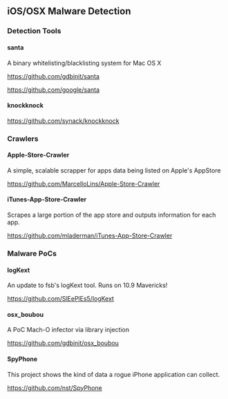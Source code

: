 ## iOS/OSX Malware Detection

### Detection Tools
#### santa
A binary whitelisting/blacklisting system for Mac OS X

https://github.com/gdbinit/santa

https://github.com/google/santa

#### knockknock
https://github.com/synack/knockknock

### Crawlers
#### Apple-Store-Crawler
A simple, scalable scrapper for apps data being listed on Apple's AppStore

https://github.com/MarcelloLins/Apple-Store-Crawler

#### iTunes-App-Store-Crawler
Scrapes a large portion of the app store and outputs information for each app.

https://github.com/mladerman/iTunes-App-Store-Crawler

### Malware PoCs

#### logKext
An update to fsb's logKext tool. Runs on 10.9 Mavericks!

https://github.com/SlEePlEs5/logKext

#### osx_boubou
A PoC Mach-O infector via library injection

https://github.com/gdbinit/osx_boubou

#### SpyPhone
This project shows the kind of data a rogue iPhone application can collect.

https://github.com/nst/SpyPhone
